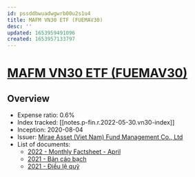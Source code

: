 ```yaml
---
id: pssddbwuadwgwrb00u2s1u4
title: MAFM VN30 ETF (FUEMAV30)
desc: ''
updated: 1653959491096
created: 1653957133797
---
```

# [MAFM VN30 ETF (FUEMAV30)](https://www.masvn.com/en/cate/general-information-1561)

## Overview

- Expense ratio: 0.6%
- Index tracked: [[notes.p-fin.r.2022-05-30.vn30-index]]
- Inception: 2020-08-04
- Issuer: [Mirae Asset (Viet Nam) Fund Management Co., Ltd](https://www.masvn.com/en/about/mirae-asset-vietnam)
- List of documents:
    - [2022 - Monthly Factsheet - April](https://masvn.com/api/attachment/file/1652336461524-ETFreport042022EN.pdf)
    - [2021 - Bản cáo bạch](https://masvn.com/api/attachment/file/1630479544207-ban-cao-bach-cap-nhat-lan-1-thang-82021-compressed.pdf)
    - [2021 - Điều lệ quỹ](https://masvn.com/api/attachment/file/1630479526162-thay-doi-dieu-le-etf-final-da-gop.pdf)